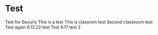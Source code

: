 # Test
 Test for Securly
This is a test
This is classrom test
Second classroom test
Test again 6.13.22
test
Test 6.17
test 2